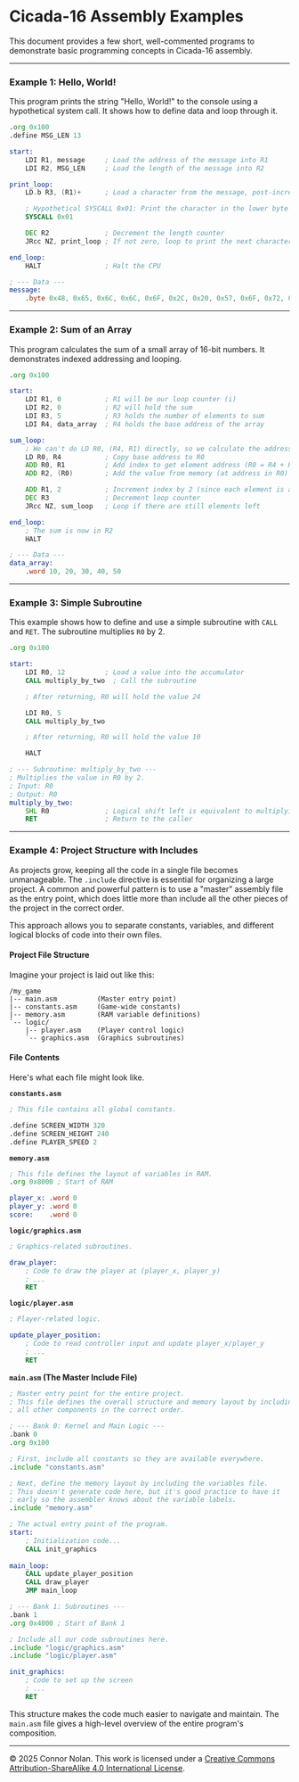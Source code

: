 # Cicada-16 Assembly Examples

This document provides a few short, well-commented programs to demonstrate basic programming concepts in Cicada-16 assembly.

---

### Example 1: Hello, World!

This program prints the string "Hello, World!" to the console using a hypothetical system call. It shows how to define data and loop through it.

```asm
.org 0x100
.define MSG_LEN 13

start:
    LDI R1, message     ; Load the address of the message into R1
    LDI R2, MSG_LEN     ; Load the length of the message into R2

print_loop:
    LD.b R3, (R1)+      ; Load a character from the message, post-increment address

    ; Hypothetical SYSCALL 0x01: Print the character in the lower byte of R3
    SYSCALL 0x01

    DEC R2              ; Decrement the length counter
    JRcc NZ, print_loop ; If not zero, loop to print the next character

end_loop:
    HALT                ; Halt the CPU

; --- Data ---
message:
    .byte 0x48, 0x65, 0x6C, 0x6C, 0x6F, 0x2C, 0x20, 0x57, 0x6F, 0x72, 0x6C, 0x64, 0x21 ; "Hello, World!"
```

---

### Example 2: Sum of an Array

This program calculates the sum of a small array of 16-bit numbers. It demonstrates indexed addressing and looping.

```asm
.org 0x100

start:
    LDI R1, 0           ; R1 will be our loop counter (i)
    LDI R2, 0           ; R2 will hold the sum
    LDI R3, 5           ; R3 holds the number of elements to sum
    LDI R4, data_array  ; R4 holds the base address of the array

sum_loop:
    ; We can't do LD R0, (R4, R1) directly, so we calculate the address
    LD R0, R4           ; Copy base address to R0
    ADD R0, R1          ; Add index to get element address (R0 = R4 + R1)
    ADD R2, (R0)        ; Add the value from memory (at address in R0) to the sum in R2

    ADD R1, 2           ; Increment index by 2 (since each element is a 16-bit word)
    DEC R3              ; Decrement loop counter
    JRcc NZ, sum_loop   ; Loop if there are still elements left

end_loop:
    ; The sum is now in R2
    HALT

; --- Data ---
data_array:
    .word 10, 20, 30, 40, 50
```

---

### Example 3: Simple Subroutine

This example shows how to define and use a simple subroutine with `CALL` and `RET`. The subroutine multiplies `R0` by 2.

```asm
.org 0x100

start:
    LDI R0, 12          ; Load a value into the accumulator
    CALL multiply_by_two  ; Call the subroutine

    ; After returning, R0 will hold the value 24

    LDI R0, 5
    CALL multiply_by_two

    ; After returning, R0 will hold the value 10

    HALT

; --- Subroutine: multiply_by_two ---
; Multiplies the value in R0 by 2.
; Input: R0
; Output: R0
multiply_by_two:
    SHL R0              ; Logical shift left is equivalent to multiplying by 2
    RET                 ; Return to the caller
```

---

### Example 4: Project Structure with Includes

As projects grow, keeping all the code in a single file becomes unmanageable. The `.include` directive is essential for organizing a large project. A common and powerful pattern is to use a "master" assembly file as the entry point, which does little more than include all the other pieces of the project in the correct order.

This approach allows you to separate constants, variables, and different logical blocks of code into their own files.

#### Project File Structure

Imagine your project is laid out like this:

```
/my_game
|-- main.asm          (Master entry point)
|-- constants.asm     (Game-wide constants)
|-- memory.asm        (RAM variable definitions)
`-- logic/
    |-- player.asm    (Player control logic)
    `-- graphics.asm  (Graphics subroutines)
```

#### File Contents

Here's what each file might look like.

**`constants.asm`**
```asm
; This file contains all global constants.

.define SCREEN_WIDTH 320
.define SCREEN_HEIGHT 240
.define PLAYER_SPEED 2
```

**`memory.asm`**
```asm
; This file defines the layout of variables in RAM.
.org 0x8000 ; Start of RAM

player_x: .word 0
player_y: .word 0
score:    .word 0
```

**`logic/graphics.asm`**
```asm
; Graphics-related subroutines.

draw_player:
    ; Code to draw the player at (player_x, player_y)
    ; ...
    RET
```

**`logic/player.asm`**
```asm
; Player-related logic.

update_player_position:
    ; Code to read controller input and update player_x/player_y
    ; ...
    RET
```

**`main.asm` (The Master Include File)**
```asm
; Master entry point for the entire project.
; This file defines the overall structure and memory layout by including
; all other components in the correct order.

; --- Bank 0: Kernel and Main Logic ---
.bank 0
.org 0x100

; First, include all constants so they are available everywhere.
.include "constants.asm"

; Next, define the memory layout by including the variables file.
; This doesn't generate code here, but it's good practice to have it
; early so the assembler knows about the variable labels.
.include "memory.asm"

; The actual entry point of the program.
start:
    ; Initialization code...
    CALL init_graphics
    
main_loop:
    CALL update_player_position
    CALL draw_player
    JMP main_loop

; --- Bank 1: Subroutines ---
.bank 1
.org 0x4000 ; Start of Bank 1

; Include all our code subroutines here.
.include "logic/graphics.asm"
.include "logic/player.asm"

init_graphics:
    ; Code to set up the screen
    ; ...
    RET
```

This structure makes the code much easier to navigate and maintain. The `main.asm` file gives a high-level overview of the entire program's composition.

---

© 2025 Connor Nolan. This work is licensed under a
[Creative Commons Attribution-ShareAlike 4.0 International License](http://creativecommons.org/licenses/by-sa/4.0/).
